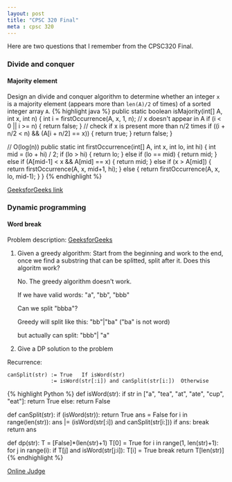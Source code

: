 ```yaml
---
layout: post
title: "CPSC 320 Final"
meta : cpsc 320
---
```


Here are two questions that I remember from the CPSC320 Final.

### Divide and conquer

#### Majority element

Design an divide and conquer algorithm to determine whether an integer `x` is a majority element (appears more than `len(A)/2` of times) of a sorted integer array `A`.
{% highlight java %}
public static boolean isMajority(int[] A, int x, int n) {
	int i = firstOccurrence(A, x, 1, n);
	// x doesn't appear in A
	if (i < 0 || i >= n) {
		return false;
	}
	// check if x is present more than n/2 times 
	if ((i + n/2 < n) && (A[i + n/2] == x)) {
		return true;
	}
	return false;
}

// O(log(n))
public static int firstOccurrence(int[] A, int x, int lo, int hi) {
	int mid = (lo + hi) / 2;
	if (lo > hi) {
		return lo;
	} else if (lo == mid) {
		return mid;
	} else if (A[mid-1] < x && A[mid] == x) {
		return mid;
	} else if (x > A[mid]) {
		return firstOccurrence(A, x, mid+1, hi);
	} else {
		return firstOccurrence(A, x, lo, mid-1);
	}
}
{% endhighlight %}

[GeeksforGeeks link](http://www.geeksforgeeks.org/check-for-majority-element-in-a-sorted-array/)


### Dynamic programming

#### Word break

Problem description:
[GeeksforGeeks](http://www.geeksforgeeks.org/dynamic-programming-set-32-word-break-problem/)

1. Given a greedy algorithm:
Start from the beginning and work to the end, once we find a substring that can be splitted, split after it.
Does this algoritm work?

	No. The greedy algorithm doesn't work.

	If we have valid words:
	"a", "bb", "bbb"

	Can we split "bbba"?

	Greedy will split like this: "bb"|"ba"   ("ba" is not word)

	but actually can split:      "bbb"| "a" 

2. Give a DP solution to the problem

Recurrence:
```
canSplit(str) := True 	If isWord(str)
              := isWord(str[:i]) and canSplit(str[i:])	Otherwise
```
{% highlight Python %}
def isWord(str):
	if str in ["a", "tea", "at", "ate", "cup", "eat"]:
		return True
	else:
		return False

def canSplit(str):
	if (isWord(str)): return True
	ans = False
	for i in range(len(str)):
		ans |= (isWord(str[:i]) and canSplit(str[i:]))
		if ans: break
	return ans

def dp(str):
	T = [False]*(len(str)+1)
	T[0] = True
	for i in range(1, len(str)+1):
		for j in range(i):
			if T[j] and isWord(str[j:i]):
				T[i] = True
				break
	return T[len(str)]
{% endhighlight %}

[Online Judge](https://leetcode.com/problems/word-break/#/description)

